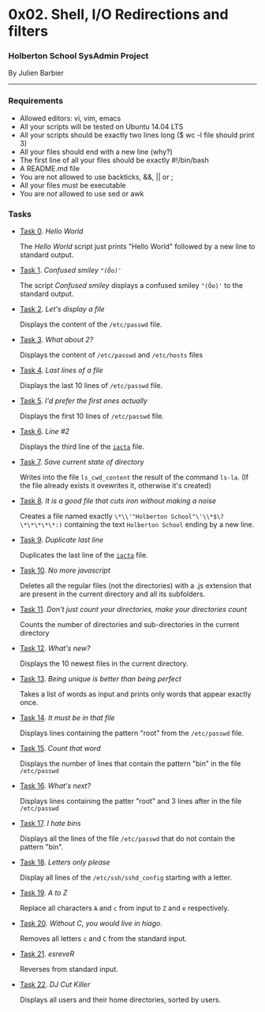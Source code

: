 # 0x02. Shell, I/O Redirections and filters

### Holberton School SysAdmin Project

By Julien Barbier

---

### Requirements

- Allowed editors: vi, vim, emacs
- All your scripts will be tested on Ubuntu 14.04 LTS
- All your scripts should be exactly two lines long ($ wc -l file should print 3)
- All your files should end with a new line (why?)
- The first line of all your files should be exactly #!/bin/bash
- A README.md file
- You are not allowed to use backticks, &&, || or ;
- All your files must be executable
- You are *not* allowed to use sed or awk

### Tasks

- [Task 0](0-hello_world). *Hello World*

  The *Hello World* script just prints "Hello World" followed by a new line to standard output.

- [Task 1](1-confused_smiley). *Confused smiley `"(Ôo)'`*

  The script *Confused smiley* displays a confused smiley `"(Ôo)'` to the standard output.

- [Task 2](2-hellofile). *Let's display a file*

  Displays the content of the `/etc/passwd` file.

- [Task 3](3-twofiles). *What about 2?*

  Displays the content of `/etc/passwd` and `/etc/hosts` files

- [Task 4](4-lastlines). *Last lines of a file*

  Displays the last 10 lines of `/etc/passwd` file.

- [Task 5](5-firstlines). *I'd prefer the first ones actually*

  Displays the first 10 lines of `/etc/passwd` file.

- [Task 6](6-third_line). *Line #2*

  Displays the third line of the [`iacta`](https://en.wikipedia.org/wiki/Alea_iacta_est) file.

- [Task 7](8-cwd_state). *Save current state of directory*

  Writes into the file `ls_cwd_content` the result of the command `ls-la`.
  (If the file already exists it ovewrites it, otherwise it's created)

- [Task 8](7-file). *It is a good file that cuts iron without making a noise*

  Creates a file named exactly `\*\\'"Holberton School"\'\\*$\?\*\*\*\*\*:)`
  containing the text `Holberton School` ending by a new line.

- [Task 9](9-duplicate_last_line). *Duplicate last line*

  Duplicates the last line of the [`iacta`](iacta) file.

- [Task 10](10-no_more_js). *No more javascript*

  Deletes all the regular files (not the directories) with a .js extension
  that are present in the current directory and all its subfolders.

- [Task 11](11-directories). *Don't just count your directories, make your directories count*

  Counts the number of directories and sub-directories in the current directory

- [Task 12](12-newest_files). *What's new?*

  Displays the 10 newest files in the current directory.

- [Task 13](13-unique). *Being unique is better than being perfect*

  Takes a list of words as input and prints only words that appear exactly once.

- [Task 14](14-findthatword). *It must be in that file*

  Displays lines containing the pattern "root" from the `/etc/passwd` file.

- [Task 15](15-countthatword). *Count that word*

  Displays the number of lines that contain the pattern "bin" in the file `/etc/passwd`

- [Task 16](16-whatsnext). *What's next?*

  Displays lines containing the patter "root" and 3 lines after in the file `/etc/passwd`

- [Task 17](17-hidethisword). *I hate bins*

  Displays all the lines of the file `/etc/passwd` that do not contain the pattern "bin".

- [Task 18](18-letteronly). *Letters only please*

  Display all lines of the `/etc/ssh/sshd_config` starting with a letter.

- [Task 19](19-AZ). *A to Z*

  Replace all characters `A` and `c` from input to `Z` and `e` respectively.

- [Task 20](20-hiago). *Without C, you would live in hiago*.

  Removes all letters `c` and `C` from the standard input.

- [Task 21](21-reverse). *esreveR*

  Reverses from standard input.

- [Task 22](22-users_and_homes). *DJ Cut Killer*

  Displays all users and their home directories, sorted by users.
